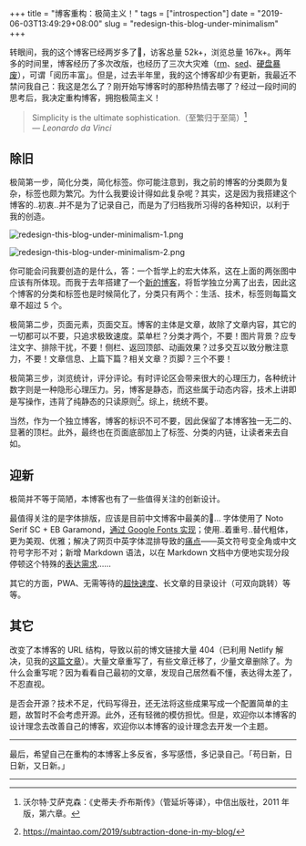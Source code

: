 +++
title = "博客重构：极简主义！"
tags = ["introspection"]
date = "2019-06-03T13:49:29+08:00"
slug = "redesign-this-blog-under-minimalism"
+++

转眼间，我的这个博客已经两岁多了👴，访客总量 52k+，浏览总量 167k+。两年多的时间里，博客经历了多次改版，也经历了三次大灾难（[rm](/tech/rebuild-this-blog-due-to-rm/)、[sed](/tech/a-tragedy-due-to-sed/)、[硬盘暴废](/tech/the-importance-of-data-backup/)），可谓「阅历丰富」。但是，过去半年里，我的这个博客却少有更新，我最近不禁问我自己：我这是怎么了？刚开始写博客时的那种热情去哪了？经过一段时间的思考后，我决定重构博客，拥抱极简主义！

> Simplicity is the ultimate sophistication.（至繁归于至简）[^1]  
— *Leonardo da Vinci*

## 除旧

极简第一步，简化分类，简化标签。你可能注意到，我之前的博客的分类颇为复杂，标签也颇为繁冗。为什么我要设计得如此复杂呢？其实，这是因为我搭建这个博客的..初衷..并不是为了记录自己，而是为了归档我所习得的各种知识，以利于我的创造。

![redesign-this-blog-under-minimalism-1.png](/images/redesign-this-blog-under-minimalism-1.png "之前的分类目录树")

![redesign-this-blog-under-minimalism-2.png](/images/redesign-this-blog-under-minimalism-2.png "之前的标签页面")

你可能会问我要创造的是什么，答：一个哲学上的宏大体系，这在上面的两张图中应该有所体现。而我于去年搭建了一个[新的博客](https://yixiuer.me/)，将哲学独立分离了出去，因此这个博客的分类和标签也是时候简化了，分类只有两个：生活、技术，标签则每篇文章不超过 5 个。

极简第二步，页面元素，页面交互。博客的主体是文章，故除了文章内容，其它的一切都可以不要，只追求极致速度。菜单栏？分类才两个，不要！图片背景？应专注文字、排除干扰，不要！侧栏、返回顶部、动画效果？过多交互以致分散注意力，不要！文章信息、上篇下篇？相关文章？页脚？三个不要！

极简第三步，浏览统计，评分评论。有时评论区会带来很大的心理压力，各种统计数字则是一种隐形心理压力。另，博客是静态，而这些属于动态内容，技术上讲即是写操作，违背了纯静态的只读原则[^2]。综上，统统不要。

当然，作为一个独立博客，博客的标识不可不要，因此保留了本博客独一无二的、显著的顶栏。此外，最终也在页面底部加上了标签、分类的内链，让读者来去自如。

## 迎新

极简并不等于简陋，本博客也有了一些值得关注的创新设计。

最值得关注的是字体排版，应该是目前中文博客中最美的🌚... 字体使用了 Noto Serif SC + EB Garamond，[通过 Google Fonts 实现](/tech/noto-serif-sc-added-on-google-fonts/)；使用..着重号..替代粗体，更为美观、优雅；解决了网页中英字体混排导致的[痛点](https://github.com/theme-next/hexo-theme-next/issues/462#issuecomment-435429592)——英文符号变全角或中文符号字形不对；新增 Markdown 语法，以在 Markdown 文档中方便地实现分段停顿这个特殊的[表达需求](/tech/the-philosophy-of-web-typography-text-indent-or-margin/#表达需求)……

其它的方面，PWA、无需等待的[超快速度](/tech/speed-up-hexo/)、长文章的目录设计（可双向跳转）等等。

## 其它

改变了本博客的 URL 结构，导致以前的博文链接大量 404（已利用 Netlify 解决，见我的[这篇文章](/tech/deploy-static-site-to-netlify/)）。大量文章重写了，有些文章迁移了，少量文章删除了。为什么会重写呢？因为看看自己最初的文章，发现自己居然看不懂，表达得太差了，不忍直视。

是否会开源？技术不足，代码写得丑，还无法将这些成果写成一个配置简单的主题，故暂时不会考虑开源。此外，还有轻微的模仿担忧。但是，欢迎你以本博客的设计理念去改善自己的博客，欢迎你以本博客的设计理念去开发一个主题。

---

最后，希望自己在重构的本博客上多反省，多写感悟，多记录自己。「苟日新，日日新，又日新。」

---

[^1]: 沃尔特·艾萨克森：《史蒂夫·乔布斯传》（管延圻等译），中信出版社，2011 年版，第六章。
[^2]: https://maintao.com/2019/subtraction-done-in-my-blog/
